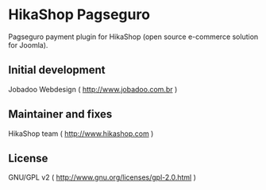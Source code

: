 # HikaShop Pagseguro

Pagseguro payment plugin for HikaShop (open source e-commerce solution for Joomla).

## Initial development
Jobadoo Webdesign ( http://www.jobadoo.com.br )

## Maintainer and fixes
HikaShop team ( http://www.hikashop.com )

## License
GNU/GPL v2 ( http://www.gnu.org/licenses/gpl-2.0.html )
